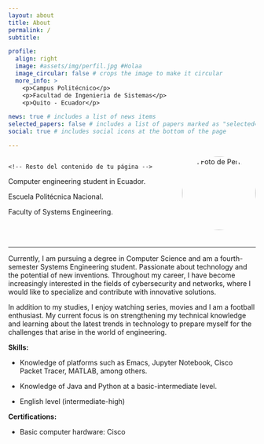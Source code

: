```yaml
---
layout: about
title: About
permalink: /
subtitle: 

profile:
  align: right
  image: #assets/img/perfil.jpg #Holaa
  image_circular: false # crops the image to make it circular
  more_info: >
    <p>Campus Politécnico</p>
    <p>Facultad de Ingenieria de Sistemas</p>
    <p>Quito - Ecuador</p>

news: true # includes a list of news items
selected_papers: false # includes a list of papers marked as "selected={true}"
social: true # includes social icons at the bottom of the page

---
```


<div style="overflow: auto;">
    <img src="{{ '/assets/img/perfil.jpg' | relative_url }}" alt="Mi Foto de Perfil" 
         style="float: right; border-radius: 50%; width: 150px; margin-left: 20px; margin-bottom: 20px;">
    
    <!-- Resto del contenido de tu página -->
   <p>Computer engineering student in Ecuador.</p>   
   <p>Escuela Politécnica Nacional.</p>      
   <p>Faculty of Systems Engineering.</p>   
    <!-- Agrega aquí el resto del contenido -->
</div>


---

Currently, I am pursuing a degree in Computer Science and am a fourth-semester Systems Engineering student. Passionate about technology and the potential of new inventions. Throughout my career, I have become increasingly interested in the fields of cybersecurity and networks, where I would like to specialize and contribute with innovative solutions.   

In addition to my studies, I enjoy watching series, movies and I am a football enthusiast. My current focus is on strengthening my technical knowledge and learning about the latest trends in technology to prepare myself for the challenges that arise in the world of engineering.



**Skills:** 

- Knowledge of platforms such as Emacs, Jupyter Notebook, Cisco Packet Tracer, MATLAB, among others.  

- Knowledge of Java and Python at a basic-intermediate level.   

- English level (intermediate-high)   



**Certifications:** 

- Basic computer hardware: Cisco






